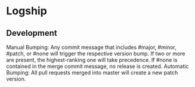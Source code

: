 # Logship

## Development
Manual Bumping: Any commit message that includes #major, #minor, #patch, or #none will trigger the respective version bump. If two or more are present, the highest-ranking one will take precedence. If #none is contained in the merge commit message, no release is created.
Automatic Bumping: All pull requests merged into master will create a new patch version.

